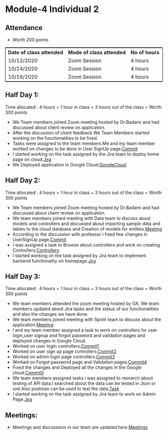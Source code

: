# Module-4 Individual 2

## Attendance
- Worth 200 points

<table style="width:100%;border: 1px solid black;">
<tr>
<th>Date of class attended</th>	
<th>Mode of class attended</th>
<th>No of hours</th>
</tr>
<tr>
<td>10/12/2020</td>
<td>Zoom Session</td>
<td>4 hours</td>
</tr>
<tr>
<td>10/14/2020</td>
<td>Zoom Session</td>
<td> 4 hours</td>  
</tr>
<tr>
<td>10/16/2020</td>
<td>Zoom Session</td>
<td> 4 hours</td>  
</tr>
</table>

## Half Day 1:

Time allocated : 4 hours = 1 hour in class + 3 hours out of the class = Worth 300 points

- We Team members joined Zoom meeting hosted by Dr.Badami and had discussed about client review on application.
- After the discussion of client feedback.We Team Members started working on the functionalities to be fixed.
- Tasks were assigned to the team members.Me and my team member worked on changes to be done in User SignUp page.[Commit](https://github.com/harishThadka/happyHealth/commit/1dc5c4c33450352b8cbc5951dcb581bb248caf13)
- I started working on the task assigned by the Jira team to deploy home page on cloud.[Jira](http://cs04.nwmissouri.edu/browse/FIT-232)
- We Deployed application in Google Cloud.[GoogleCloud](https://github.com/annie0sc/gdp-happy-health/blob/master/design-architecture/Contributions/Tejaswi/GoogleCloud.PNG)

## Half Day 2:

Time allocated : 4 hours = 1 hour in class + 3 hours out of the class = Worth 300 points

- We Team members joined Zoom meeting hosted by Dr.Badami and had discussed about client review on application.
- We team members joined meeting with Data team to discuss about models and controllers and discussed about importing sample data and tables to the cloud database and Creation of models for entities.[Meeting](https://github.com/annie0sc/gdp-happy-health/blob/master/design-architecture/Meetings/DataTeamMeetingOct14.jpeg)
- According to the discussion with professor i fixed few changes in UserSignUp page.[Commit](https://github.com/harishThadka/happyHealth/commit/3b725721952112135c3602e68ec9390bcd82b9d9)
- I was assigned a task to Browse about controllers and work on creating Controllers.[Controllers](https://www.c-sharpcorner.com/blogs/how-to-setup-mvc-design-pattern-in-express)
- I started working on the task assigned by Jira team to implement backend functionality on homepage.[Jira](http://cs04.nwmissouri.edu/browse/FIT-233)

## Half Day 3:

Time allocated : 4 hours = 1 hour in class + 3 hours out of the class = Worth 300 points

- We team members attended the zoom meeting hosted by GA, We team members updated about Jira tasks and the status of our functionalities and also the changes we have done.
- We team members joined meeting with Sprint team to discuss about the application.[Meeting](https://github.com/annie0sc/gdp-happy-health/blob/master/design-architecture/Meetings/SprintMeetingOct16.jpeg)
- I and my team member assigned a task to work on controllers for user login,user signup and forgot password and validation pages and deployed changes in Google Cloud.
- Worked on user login controllers.[Commit1](https://github.com/harishThadka/happyHealth/commit/9c6df03a65225f1138cfc36190132aa7682d4470)
- Worked on user sign up page controllers.[Commit2](https://github.com/harishThadka/happyHealth/commit/b43017af47fb4b8ced1668351d01bfa96529169c)
- Worked on admin login page controllers.[Commit3](https://github.com/harishThadka/happyHealth/commit/3e4c159c715f014cb8cbede8a34d58c8226d4a77)
- Worked on Forgot password page and Validation pages.[Commit4](https://github.com/harishThadka/happyHealth/commit/7499b0e1290ea479d151241a488059d4e946ee89)
- Fixed the changes and Deployed all the changes in the Google cloud.[Commit5](https://github.com/harishThadka/happyHealth/commit/6a201119c9a576be481e702905156965f3a8acd1)
- We team members assigned tasks i was assigned to research about testing of API data.I searched about the data can be tested in Json or xml.Also postman can be used to test the data.[Task](http://cs04.nwmissouri.edu/browse/FIT-104)
- I started working on the task assigned by Jira team to work on Admin Page.[Jira](https://github.com/annie0sc/gdp-happy-health/blob/master/design-architecture/Contributions/Tejaswi/Jiratask6.PNG)

## Meetings:
- Meetings and discussions in our team are updated here.[Meetings](https://github.com/annie0sc/gdp_health_app/blob/master/design-architecture/meeting.md)

